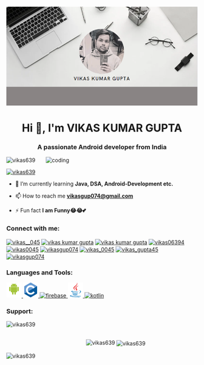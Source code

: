 ![logo](https://github.com/vikas639/vikas639/blob/main/Screenshot%202023-04-04%20121731.png)
<h1 align="center">Hi 👋, I'm VIKAS KUMAR GUPTA</h1>
<h3 align="center">A passionate Android developer from India</h3>

<img align="right" alt="coding" width="400" src="https://camo.githubusercontent.com/c1dcb74cc1c1835b1d716f5051499a2814c683c806b15f04b0eba492863703e9/68747470733a2f2f63646e2e6472696262626c652e636f6d2f75736572732f3733303730332f73637265656e73686f74732f363538313234332f6176656e746f2e676966">

<p align="left"> <img src="https://komarev.com/ghpvc/?username=vikas639&label=Profile%20views&color=0e75b6&style=flat" alt="vikas639" /> </p>

<p align="left"> <a href="https://github.com/ryo-ma/github-profile-trophy"><img src="https://github-profile-trophy.vercel.app/?username=vikas639" alt="vikas639" /></a> </p>

- 🌱 I’m currently learning **Java, DSA, Android-Development etc.**

- 📫 How to reach me **vikasgup074@gmail.com**

- ⚡ Fun fact **I am Funny😂😂💕**

<h3 align="left">Connect with me:</h3>
<p align="left">
<a href="https://twitter.com/vikas__045" target="blank"><img align="center" src="https://raw.githubusercontent.com/rahuldkjain/github-profile-readme-generator/master/src/images/icons/Social/twitter.svg" alt="vikas__045" height="30" width="40" /></a>
<a href="https://linkedin.com/in/vikas kumar gupta" target="blank"><img align="center" src="https://raw.githubusercontent.com/rahuldkjain/github-profile-readme-generator/master/src/images/icons/Social/linked-in-alt.svg" alt="vikas kumar gupta" height="30" width="40" /></a>
<a href="https://fb.com/vikas kumar gupta" target="blank"><img align="center" src="https://raw.githubusercontent.com/rahuldkjain/github-profile-readme-generator/master/src/images/icons/Social/facebook.svg" alt="vikas kumar gupta" height="30" width="40" /></a>
<a href="https://instagram.com/vikas06394" target="blank"><img align="center" src="https://raw.githubusercontent.com/rahuldkjain/github-profile-readme-generator/master/src/images/icons/Social/instagram.svg" alt="vikas06394" height="30" width="40" /></a>
<a href="https://www.codechef.com/users/vikas0045" target="blank"><img align="center" src="https://cdn.jsdelivr.net/npm/simple-icons@3.1.0/icons/codechef.svg" alt="vikas0045" height="30" width="40" /></a>
<a href="https://www.hackerrank.com/vikasgup074" target="blank"><img align="center" src="https://raw.githubusercontent.com/rahuldkjain/github-profile-readme-generator/master/src/images/icons/Social/hackerrank.svg" alt="vikasgup074" height="30" width="40" /></a>
<a href="https://codeforces.com/profile/vikas_0045" target="blank"><img align="center" src="https://raw.githubusercontent.com/rahuldkjain/github-profile-readme-generator/master/src/images/icons/Social/codeforces.svg" alt="vikas_0045" height="30" width="40" /></a>
<a href="https://www.leetcode.com/vikas_gupta45" target="blank"><img align="center" src="https://raw.githubusercontent.com/rahuldkjain/github-profile-readme-generator/master/src/images/icons/Social/leet-code.svg" alt="vikas_gupta45" height="30" width="40" /></a>
<a href="https://auth.geeksforgeeks.org/user/vikasgup074" target="blank"><img align="center" src="https://raw.githubusercontent.com/rahuldkjain/github-profile-readme-generator/master/src/images/icons/Social/geeks-for-geeks.svg" alt="vikasgup074" height="30" width="40" /></a>
</p>

<h3 align="left">Languages and Tools:</h3>
<p align="left"> <a href="https://developer.android.com" target="_blank" rel="noreferrer"> <img src="https://raw.githubusercontent.com/devicons/devicon/master/icons/android/android-original-wordmark.svg" alt="android" width="40" height="40"/> </a> <a href="https://www.cprogramming.com/" target="_blank" rel="noreferrer"> <img src="https://raw.githubusercontent.com/devicons/devicon/master/icons/c/c-original.svg" alt="c" width="40" height="40"/> </a> <a href="https://firebase.google.com/" target="_blank" rel="noreferrer"> <img src="https://www.vectorlogo.zone/logos/firebase/firebase-icon.svg" alt="firebase" width="40" height="40"/> </a> <a href="https://www.java.com" target="_blank" rel="noreferrer"> <img src="https://raw.githubusercontent.com/devicons/devicon/master/icons/java/java-original.svg" alt="java" width="40" height="40"/> </a> <a href="https://kotlinlang.org" target="_blank" rel="noreferrer"> <img src="https://www.vectorlogo.zone/logos/kotlinlang/kotlinlang-icon.svg" alt="kotlin" width="40" height="40"/> </a> </p>

<h3 align="left">Support:</h3>
<p><a href="https://www.buymeacoffee.com/vikas639"> <img align="left" src="https://cdn.buymeacoffee.com/buttons/v2/default-yellow.png" height="50" width="210" alt="vikas639" /></a></p><br><br>

<p><img align="left" src="https://github-readme-stats.vercel.app/api/top-langs?username=vikas639&show_icons=true&locale=en&layout=compact" alt="vikas639" /></p>

<p>&nbsp;<img align="center" src="https://github-readme-stats.vercel.app/api?username=vikas639&show_icons=true&locale=en" alt="vikas639" /></p>

<p><img align="center" src="https://github-readme-streak-stats.herokuapp.com/?user=vikas639&" alt="vikas639" /></p>
